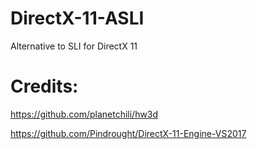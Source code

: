 # DirectX-11-ASLI
 Alternative to SLI for DirectX 11
# Credits:
 https://github.com/planetchili/hw3d
 
 https://github.com/Pindrought/DirectX-11-Engine-VS2017
